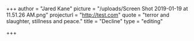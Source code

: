 +++
author = "Jared Kane"
picture = "/uploads/Screen Shot 2019-01-19 at 11.51.26 AM.png"
projecturl = "http://test.com"
quote = "terror and slaughter, stillness and peace."
title = "Decline"
type = "editing"

+++
